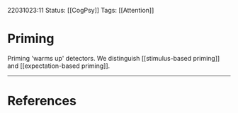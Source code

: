 22031023:11
Status:  [[CogPsy]] 
Tags: [[Attention]]

# Priming
Priming 'warms up' detectors.
We distinguish [[stimulus-based priming]] and [[expectation-based priming]].



---
# References